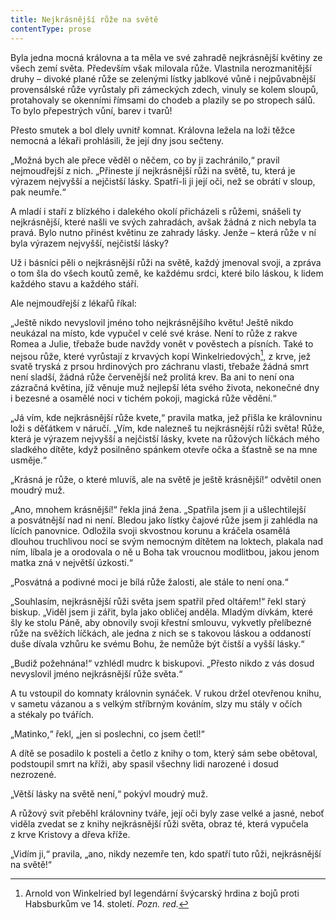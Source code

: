 ```yaml
---
title: Nejkrásnější růže na světě
contentType: prose
---
```


  

Byla jedna mocná královna a ta měla ve své zahradě nejkrásnější květiny ze všech zemí světa. Především však milovala růže. Vlastnila nerozmanitější druhy – divoké plané růže se zelenými lístky jablkové vůně i nejpůvabnější provensálské růže vyrůstaly při zámeckých zdech, vinuly se kolem sloupů, protahovaly se okenními římsami do chodeb a plazily se po stropech sálů. To bylo přepestrých vůní, barev i tvarů!

Přesto smutek a bol dlely uvnitř komnat. Královna ležela na loži těžce nemocná a lékaři prohlásili, že její dny jsou sečteny.

„Možná bych ale přece věděl o něčem, co by ji zachránilo,“ pravil nejmoudřejší z nich. „Přineste jí nejkrásnější růži na světě, tu, která je výrazem nejvyšší a nejčistší lásky. Spatří-li ji její oči, než se obrátí v sloup, pak neumře.“

A mladí i staří z blízkého i dalekého okolí přicházeli s růžemi, snášeli ty nejkrásnější, které našli ve svých zahradách, avšak žádná z nich nebyla ta pravá. Bylo nutno přinést květinu ze zahrady lásky. Jenže – která růže v ní byla výrazem nejvyšší, nejčistší lásky?

Už i básníci pěli o nejkrásnější růži na světě, každý jmenoval svoji, a zpráva o tom šla do všech koutů země, ke každému srdci, které bilo láskou, k lidem každého stavu a každého stáří.

Ale nejmoudřejší z lékařů říkal:

„Ještě nikdo nevyslovil jméno toho nejkrásnějšího květu! Ještě nikdo neukázal na místo, kde vypučel v celé své kráse. Není to růže z rakve Romea a Julie, třebaže bude navždy vonět v pověstech a písních. Také to nejsou růže, které vyrůstají z krvavých kopí Winkelriedových[^4], z krve, jež svatě tryská z prsou hrdinových pro záchranu vlasti, třebaže žádná smrt není sladší, žádná růže červenější než prolitá krev. Ba ani to není ona zázračná květina, jíž věnuje muž nejlepší léta svého života, nekonečné dny i bezesné a osamělé noci v tichém pokoji, magická růže vědění.“

„Já vím, kde nejkrásnější růže kvete,“ pravila matka, jež přišla ke královninu loži s děťátkem v náručí. „Vím, kde nalezneš tu nejkrásnější růži světa! Růže, která je výrazem nejvyšší a nejčistší lásky, kvete na růžových líčkách mého sladkého dítěte, když posil­něno spánkem otevře očka a šťastně se na mne usměje.“

„Krásná je růže, o které mluvíš, ale na světě je ještě krásnější!“ odvětil onen moudrý muž.

„Ano, mnohem krásnější!“ řekla jiná žena. „Spatřila jsem ji a ušlechtilejší a posvátnější nad ni není. Bledou jako lístky čajové růže jsem ji zahlédla na lících panovnice. Odložila svoji skvostnou korunu a kráčela osamělá dlouhou truchlivou nocí se svým ne­mocným dítětem na loktech, plakala nad ním, líbala je a orodovala o ně u Boha tak vroucnou modlitbou, jakou jenom matka zná v největší úzkosti.“

„Posvátná a podivné moci je bílá růže žalosti, ale stále to není ona.“

„Souhlasím, nejkrásnější růži světa jsem spatřil před oltářem!“ řekl starý biskup. „Viděl jsem ji zářit, byla jako obličej anděla. Mladým dívkám, které šly ke stolu Páně, aby obnovily svoji křestní smlouvu, vykvetly přelíbezné růže na svěžích líčkách, ale jedna z nich se s takovou láskou a oddaností duše dívala vzhůru ke svému Bohu, že nemůže být čistší a vyšší lásky.“

„Budiž požehnána!“ vzhlédl mudrc k biskupovi. „Přesto nikdo z vás dosud nevyslovil jméno nejkrásnější růže světa.“

A tu vstoupil do komnaty královnin synáček. V rukou držel otevřenou knihu, v sametu vázanou a s velkým stříbrným kováním, slzy mu stály v očích a stékaly po tvářích.

„Matinko,“ řekl, „jen si poslechni, co jsem četl!“

A dítě se posadilo k posteli a četlo z knihy o tom, který sám sebe obětoval, podstoupil smrt na kříži, aby spasil všechny lidi narozené i dosud nezrozené.

„Větší lásky na světě není,“ pokývl moudrý muž.

A růžový svit přeběhl královniny tváře, její oči byly zase velké a jasné, neboť viděla zvedat se z knihy nejkrásnější růži světa, obraz té, která vypučela z krve Kristovy a dřeva kříže.

„Vidím ji,“ pravila, „ano, nikdy nezemře ten, kdo spatří tuto růži, nejkrásnější na světě!“

[^4]: Arnold von Winkelried byl legendární švýcarský hrdina z bojů proti Habs­burkům ve 14. století. _Pozn. red._
